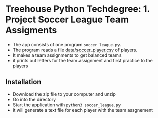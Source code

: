 # Treehouse Python Techdegree: 1. Project Soccer League Team Assigments

- The app consists of one program `soccer_league.py`.
- The program reads a file [data/soccer_player.csv](data/soccer_player.csv) of players.
- It makes a team assignments to get balanced teams
- it prints out letters for the team assignment and first practice to the players

## Installation

- Download the zip file to your computer and unzip
- Go into the directory
- Start the application with `python3 soccer_league.py`
- it will generate a text file for each player with the team assgnement
